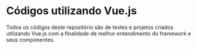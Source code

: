 # Códigos utilizando Vue.js

Todos os códigos deste repositório são de testes e projetos criados utilizando Vue.js com a finalidade de melhor entendimento do framework e seus componentes. 
